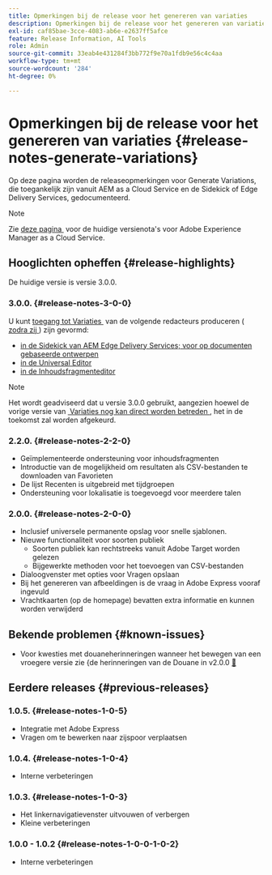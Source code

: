 ```yaml
---
title: Opmerkingen bij de release voor het genereren van variaties
description: Opmerkingen bij de release voor het genereren van variaties, toegankelijk vanuit AEM as a Cloud Service en de Sidekick of Edge Delivery Services
exl-id: caf85bae-3cce-4083-ab6e-e2637ff5afce
feature: Release Information, AI Tools
role: Admin
source-git-commit: 33eab4e431284f3bb772f9e70a1fdb9e56c4c4aa
workflow-type: tm+mt
source-wordcount: '284'
ht-degree: 0%

---
```


# Opmerkingen bij de release voor het genereren van variaties {#release-notes-generate-variations}

Op deze pagina worden de releaseopmerkingen voor Generate Variations, die toegankelijk zijn vanuit AEM as a Cloud Service en de Sidekick of Edge Delivery Services, gedocumenteerd.

>[!NOTE]
>
>Zie [&#x200B; deze pagina &#x200B;](/help/release-notes/release-notes-cloud/release-notes-current.md) voor de huidige versienota&#39;s voor Adobe Experience Manager as a Cloud Service.

## Hooglichten opheffen {#release-highlights}

De huidige versie is versie 3.0.0.

### 3.0.0. {#release-notes-3-0-0}

U kunt [&#x200B; toegang tot Variaties &#x200B;](/help/generative-ai/generate-variations-integrated-editor.md#access-generate-variations) van de volgende redacteurs produceren ([&#x200B; zodra zij &#x200B;](#access-generate-variations)) zijn gevormd:

* [in de Sidekick van AEM Edge Delivery Services; voor op documenten gebaseerde ontwerpen](/help/generative-ai/generate-variations-integrated-editor.md#access-aem-sidekick)
* [in de Universal Editor](/help/generative-ai/generate-variations-integrated-editor.md#access-aem-universal-editor)
* [in de Inhoudsfragmenteditor](/help/generative-ai/generate-variations-integrated-editor.md#access-aem-content-fragment-editor)

>[!NOTE]
>
>Het wordt geadviseerd dat u versie 3.0.0 gebruikt, aangezien hoewel de vorige versie van [&#x200B; Variaties nog kan direct worden betreden &#x200B;](/help/generative-ai/generate-variations.md), het in de toekomst zal worden afgekeurd.

### 2.2.0. {#release-notes-2-2-0}

* Geïmplementeerde ondersteuning voor inhoudsfragmenten
* Introductie van de mogelijkheid om resultaten als CSV-bestanden te downloaden van Favorieten
* De lijst Recenten is uitgebreid met tijdgroepen
* Ondersteuning voor lokalisatie is toegevoegd voor meerdere talen

### 2.0.0. {#release-notes-2-0-0}

* Inclusief universele permanente opslag voor snelle sjablonen.
* Nieuwe functionaliteit voor soorten publiek
   * Soorten publiek kan rechtstreeks vanuit Adobe Target worden gelezen
   * Bijgewerkte methoden voor het toevoegen van CSV-bestanden
* Dialoogvenster met opties voor Vragen opslaan
* Bij het genereren van afbeeldingen is de vraag in Adobe Express vooraf ingevuld
* Vrachtkaarten (op de homepage) bevatten extra informatie en kunnen worden verwijderd

## Bekende problemen {#known-issues}

* Voor kwesties met douaneherinneringen wanneer het bewegen van een vroegere versie zie &lbrace;de herinneringen van de Douane in v2.0.0 [&#128279;](/help/generative-ai/generate-variations.md#custom-prompts-v200)

## Eerdere releases {#previous-releases}

### 1.0.5. {#release-notes-1-0-5}

* Integratie met Adobe Express
* Vragen om te bewerken naar zijspoor verplaatsen

### 1.0.4. {#release-notes-1-0-4}

* Interne verbeteringen

### 1.0.3. {#release-notes-1-0-3}

* Het linkernavigatievenster uitvouwen of verbergen
* Kleine verbeteringen

### 1.0.0 - 1.0.2 {#release-notes-1-0-0-1-0-2}

* Interne verbeteringen

